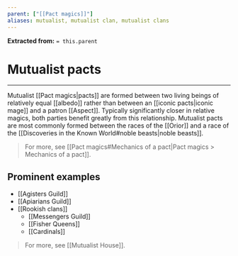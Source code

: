 ```yaml
---
parent: ["[[Pact magics]]"]
aliases: mutualist, mutualist clan, mutualist clans
---
```

**Extracted from:** `= this.parent`
# Mutualist pacts

---
Mutualist [[Pact magics|pacts]] are formed between two living beings of relatively equal [[albedo]] rather than between an [[iconic pacts|iconic mage]] and a patron [[Aspect]]. Typically significantly closer in relative magics, both parties benefit greatly from this relationship. Mutualist pacts are most commonly formed between the races of the [[Orior]] and a race of the [[Discoveries in the Known World#noble beasts|noble beasts]].

> For more, see [[Pact magics#Mechanics of a pact|Pact magics > Mechanics of a pact]].

## Prominent examples
- [[Agisters Guild]]
- [[Apiarians Guild]]
- [[Rookish clans]]
	- [[Messengers Guild]]
	- [[Fisher Queens]]
	- [[Cardinals]]

> For more, see [[Mutualist House]].